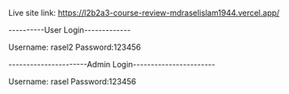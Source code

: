 
Live site link: https://l2b2a3-course-review-mdraselislam1944.vercel.app/


----------User Login-------------

Username: rasel2
Password:123456


----------------------Admin Login-----------------------

Username: rasel
Password:123456